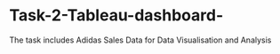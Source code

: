 # Task-2-Tableau-dashboard-
The task includes Adidas Sales Data for Data Visualisation and Analysis
